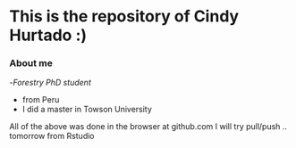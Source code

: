 # This is the repository of Cindy Hurtado :)

### About me
-*Forestry PhD student*
+ from Peru
+ I did a master in Towson University 


All of the above was done in the browser at github.com I will try pull/push .. tomorrow from Rstudio 
